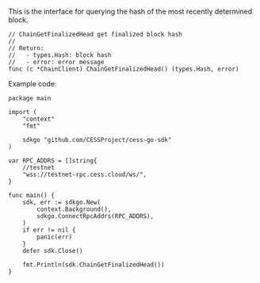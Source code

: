 This is the interface for querying the hash of the most recently determined block.

```golang
// ChainGetFinalizedHead get finalized block hash
//
// Return:
//   - types.Hash: block hash
//   - error: error message
func (c *ChainClient) ChainGetFinalizedHead() (types.Hash, error)
```

Example code:
```golang
package main

import (
	"context"
	"fmt"

	sdkgo "github.com/CESSProject/cess-go-sdk"
)

var RPC_ADDRS = []string{
	//testnet
	"wss://testnet-rpc.cess.cloud/ws/",
}

func main() {
	sdk, err := sdkgo.New(
		context.Background(),
		sdkgo.ConnectRpcAddrs(RPC_ADDRS),
	)
	if err != nil {
		panic(err)
	}
	defer sdk.Close()

	fmt.Println(sdk.ChainGetFinalizedHead())
}
```